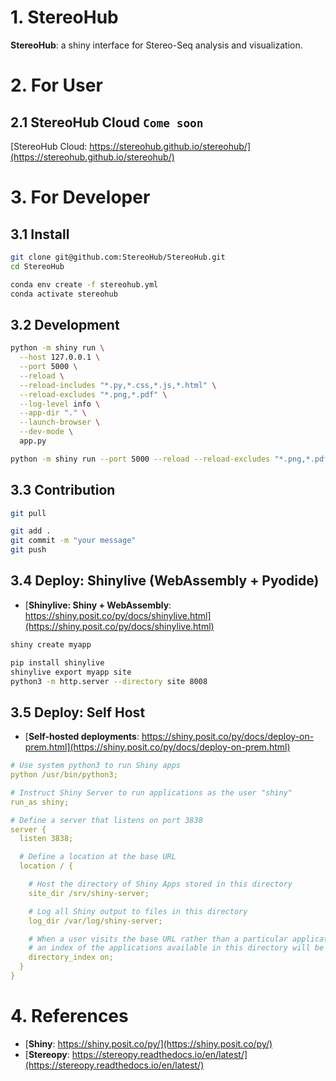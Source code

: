 # 1. StereoHub

**StereoHub**: a shiny interface for Stereo-Seq analysis and visualization.

# 2. For User

## 2.1 StereoHub Cloud `Come soon`

[StereoHub Cloud: https://stereohub.github.io/stereohub/](https://stereohub.github.io/stereohub/)

# 3. For Developer

## 3.1 Install

```bash
git clone git@github.com:StereoHub/StereoHub.git
cd StereoHub

conda env create -f stereohub.yml
conda activate stereohub
```

## 3.2 Development

```bash
python -m shiny run \
  --host 127.0.0.1 \
  --port 5000 \
  --reload \
  --reload-includes "*.py,*.css,*.js,*.html" \
  --reload-excludes "*.png,*.pdf" \
  --log-level info \
  --app-dir "." \
  --launch-browser \
  --dev-mode \
  app.py
```

```bash
python -m shiny run --port 5000 --reload --reload-excludes "*.png,*.pdf" --launch-browser --dev-mode app.py
```

## 3.3 Contribution

```bash
git pull

git add .
git commit -m "your message"
git push
```

## 3.4 Deploy: Shinylive (WebAssembly + Pyodide)
- [**Shinylive: Shiny + WebAssembly**: https://shiny.posit.co/py/docs/shinylive.html](https://shiny.posit.co/py/docs/shinylive.html)

```bash
shiny create myapp

pip install shinylive
shinylive export myapp site
python3 -m http.server --directory site 8008
```

## 3.5 Deploy: Self Host
- [**Self-hosted deployments**: https://shiny.posit.co/py/docs/deploy-on-prem.html](https://shiny.posit.co/py/docs/deploy-on-prem.html)

```yml
# Use system python3 to run Shiny apps
python /usr/bin/python3;

# Instruct Shiny Server to run applications as the user "shiny"
run_as shiny;

# Define a server that listens on port 3838
server {
  listen 3838;

  # Define a location at the base URL
  location / {

    # Host the directory of Shiny Apps stored in this directory
    site_dir /srv/shiny-server;

    # Log all Shiny output to files in this directory
    log_dir /var/log/shiny-server;

    # When a user visits the base URL rather than a particular application,
    # an index of the applications available in this directory will be shown.
    directory_index on;
  }
}
```

# 4. References

- [**Shiny**: https://shiny.posit.co/py/](https://shiny.posit.co/py/)
- [**Stereopy**: https://stereopy.readthedocs.io/en/latest/](https://stereopy.readthedocs.io/en/latest/)

